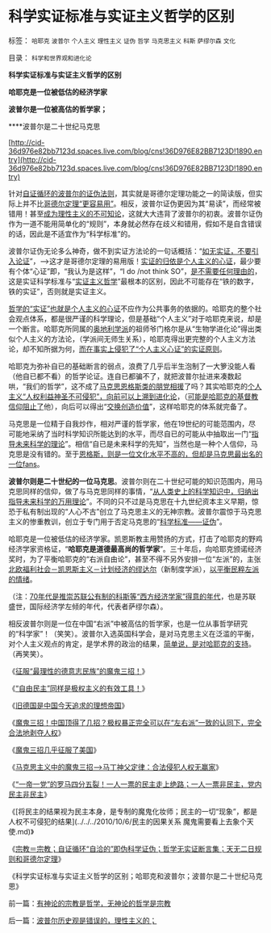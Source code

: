 # 科学实证标准与实证主义哲学的区别

标签： `哈耶克` `波普尔` `个人主义` `理性主义` `证伪` `哲学` `马克思主义` `科斯` `萨缪尔森` `文化` 

目录： `科学和世界观和进化论`

**科学实证标准与实证主义哲学的区别**

**哈耶克是一位被低估的经济学家**

**波普尔是一位被高估的哲学家；**

****波普尔是二十世纪马克思

[http://cid-36d976e82bb7123d.spaces.live.com/blog/cns!36D976E82BB7123D!1890.entry](http://cid-36d976e82bb7123d.spaces.live.com/blog/cns!36D976E82BB7123D!1890.entry)

针对[自证循环的波普尔的证伪法则](../../../2010/1/15/中西古今唯心社会科学的共同论证手法.md)，其实就是哥德尔定理功能之一的简读版，但实际上并不比[哥德尔定理“更容易用”](../../../2009/6/6/哥德尔悖论定理，唯心哲学的恶梦.md)。相反，波普尔证伪更因为其“易读”，而经常被错用！甚至[成为理性主义的不可知论](../../../2010/6/26/“已所不欲，勿施于人”是个人主义的专利.md)，这就大大违背了波普尔的初衷。波普尔证伪作为一道不能用简单化的“规则”，本身就必然存在歧义和错用，假如不是自含错误的话，因此是不适宜作为“科学标准”的。

波普尔证伪无论多么神奇，做不到实证方法论的一句话概括：“[如无实证，不要引入论证](../../../2010/1/5/存实除虚的奥卡姆剃刀法则.md)”，——>这才是哥德尔定理的易用版！[实证的归依是个人主义的心证](../../../2010/6/22/最大的敌人是自已；科学实证标准的的回归测试.md)，最少要有个体“心证”即，“我认为是这样”，“I do /not
think SO”，[是不需要任何理由的](../../../2010/6/22/你的实证不是我的实证;实证主义也是理性主义.md)，这是实证科学标准与“[实证主义哲学](../../../2010/6/22/中国仍是一个理性主义的社会.md)”最根本的区别，因此不可能存在“铁的数字，铁的实证”，否则就是实证主义。

[哲学的“实证”也就是个人主义的心证](../../../2009/11/27/个人信仰请止于个人“私”之边界.md)不应作为公共事务的依据的。哈耶克的整个社会观点体系，都是很严谨的科学理论，但是基础“个人主义”对于哈耶克来说，却是一个断言。哈耶克所同属的[奥地利学派](../../../2009/10/22/奥地利学派和对象流程分析.md)的祖师爷门格尔是从“生物学进化论”得出类似个人主义的方法论，（学派间无师生关系），哈耶克得出更完整的个人主义方法论，却不知所据为何，[而在事实上侵犯了“个人主义心证”的实证原则](../../../2010/6/20/中国文史权威没有个人方法论.md)。

哈耶克为弥补自已的基础断言的弱点，浪费了几乎后半生泡制了一大箩没能人看（他自已都不看）的哲学论证。连自已都骗不了，就把波普尔扯进来凑数起哄，“我们的哲学”，这不成了[马克思恩格斯类的朋党相援](../../../2010/4/16/朋党相援之“你是咱们一伙的吗”.md)了吗？其实哈耶克的[个人主义“人权利益神圣不可侵犯”，向前可以上溯到进化论](../../../2009/11/16/科学，进化论和普世价值观.md)，（[可能是哈耶克的基督教信仰阻止了](../../../2010/2/2/炮轰进化论.md)他），向后可以得出“[交换创造价值](../../../2010/9/20/特权是弱者；特权就是贪污；市场无“公允价值标准”.md)”，这样哈耶克的体系就完备了。

马克思是一位精于自我炒作，相对严谨的哲学家，他在19世纪的可能范围内，尽可能地采纳了当时科学知识所能达到的水平，而尽自已的可能从中抽取出一门“[指导未来科学的理论](../../../2009/11/29/“科学不是理论”！信仰理论的标榜和幻灭.md)”。相信“自已是未来科学的先知”，当然也是一种个人信仰，马克思是没有错的。至于[恩格斯，则是一位文化水平不高的，但却是马克思最出名的一位fans](../../../2009/4/27/从母系氏族观点看社会发展史缺乏科学根据.md)。

**波普尔则是二十世纪的一位马克思**。波普尔则在二十世纪可能的知识范围内，用马克思同样的信仰，做了与马克思同样的事情，“[从人类史上的科学知识中，归纳出指导未来科学的万用理论](../../../2009/12/2/科学不用于预测，科学家不是预言家，科学不是星相学.md)”。不同的只不过是马克思在十九世纪资本主义早期，惊恐于私有制出现的“人心不古”创立了马克思主义的无神宗教。波普尔震惊于马克思主义的惨重教训，创立于专门用于否定马克思的“[科学标准——证伪](../../../2009/6/18/科学不是理论！科学三要素包含波普尔证伪原则.md)”。

哈耶克是一位被低估的经济学家。凯恩斯教主用赞扬的方式，打击了哈耶克的野鸡经济学家资格证，“**哈耶克是道德最高尚的哲学家**”。三十年后，向哈耶克颁诺经济奖时，为了平衡哈耶克的“右派自由论”，甚至不得不另外安排一位“左派”的，主张[北欧福利社会－凯恩斯主义－计划经济的缪达尔](../../../2009/11/15/民主“主义”乌托邦和北欧社会主义.md)（新制度学派），[以平衡民粹左派的情绪](../../../2009/7/18/左派乌托邦理想重温着哈耶克走向劳役之路.md)。



（注：[70年代是推崇苏联公有制的科斯等“西方经济学家”得意的年代](../../../2010/1/4/科斯先生有多大的权威意义.md)，也是苏联盛世，国际经济学左倾的年代，代表者萨缪尔森）。

相反波普尔则是一位在中国“右派”中被高估的哲学家，也是一位从事哲学研究的“科学家”！（笑笑）。波普尔入选英国科学会，是对马克思主义在泛滥的平衡，对个人主义观点的肯定，是学术界的政治的结果，[简单说，是对哈耶克的支持](../../../2009/7/18/左派乌托邦理想重温着哈耶克走向劳役之路.md)。（再笑笑）。



《[征服“最理性的德意志民族”的魔鬼三招！](../../../2010/3/17/征服“最理性的德意志民族”的魔鬼三招！.md)》

《[“自由民主”同样是极权主义的有效工具！](../../../2010/3/18/“自由平等”同样是极权主义的有效工具！.md)》

《[旧德国是中国今天追求的理想帝国](../../../2009/6/29/法式民主可能方便了民粹希特勒上台.md)》

《[魔鬼三招！中国顶得了几招？极权暴正完全可以在“左右派”一致的认同下，完全合法地剥夺人权](../../../2010/3/19/魔鬼三招！中国顶得了几招？.md)》

《[魔鬼三招几乎征服了美国](../../../2010/3/19/魔鬼三招几乎征服了美国.md)》

《[马克思主义中的魔鬼三招——>马丁神父定律：合法侵犯人权无赢家](../../../2010/3/20/马丁神父定律：“合法侵犯人权”无赢家.md)》

《[“一帝一党”的罗马四分五裂！一人一票的民主走上绝路；一人一票非民主，党内民主非民主](../../../2010/10/6/为祖国统一而“一帝专政”的罗马四分五裂！万劫不复！.md)》

《[将民主的结果视为民主本身，是专制的魔鬼化妆师；民主的一切“现象”，都是人权不可侵犯的结果](../../../2010/10/6/民主的因果关系 魔鬼需要看上去象个天使.md)》

《[宗教＝宗教；自证循环“自洽的”即伪科学证伪；哲学无实证断言集；天无二日规则和哥德尔定理](../../../2010/10/6/有神论的宗教是哲学，无神论的哲学是宗教.md)》

《科学实证标准与实证主义哲学的区别；哈耶克和波普尔；波普尔是二十世纪马克思》

前一篇：[有神论的宗教是哲学，无神论的哲学是宗教](../../../2010/10/6/有神论的宗教是哲学，无神论的哲学是宗教.md)

后一篇：[波普尔历史观是错误的，理性主义的；](../../../2010/10/7/波普尔历史观是错误的，理性主义的；.md)